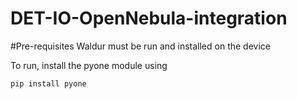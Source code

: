 # DET-IO-OpenNebula-integration

#Pre-requisites
Waldur must be run and installed on the device

To run, install the pyone module using 

`pip install pyone`

